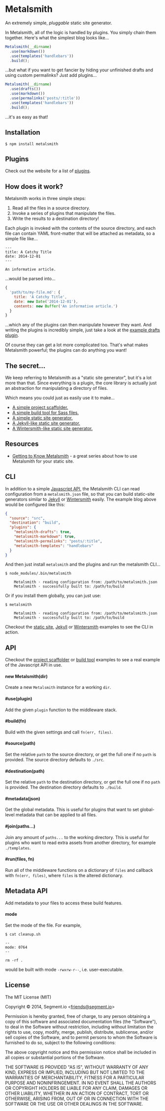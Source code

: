 # Metalsmith

An extremely simple, _pluggable_ static site generator.

In Metalsmith, all of the logic is handled by plugins. You simply chain them together. Here's what the simplest blog looks like...

```js
Metalsmith(__dirname)
  .use(markdown())
  .use(templates('handlebars'))
  .build();
```

...but what if you want to get fancier by hiding your unfinished drafts and using custom permalinks? Just add plugins...

```js
Metalsmith(__dirname)
  .use(drafts())
  .use(markdown())
  .use(permalinks('posts/:title'))
  .use(templates('handlebars'))
  .build();
```

...it's as easy as that!

## Installation

    $ npm install metalsmith

## Plugins

Check out the website for a list of [plugins](http://www.metalsmith.io#the-plugins).

## How does it work?

Metalsmith works in three simple steps:

  1. Read all the files in a source directory.
  2. Invoke a series of plugins that manipulate the files.
  3. Write the results to a destination directory!

Each plugin is invoked with the contents of the source directory, and each file can contain YAML front-matter that will be attached as metadata, so a simple file like...

    ---
    title: A Catchy Title
    date: 2014-12-01
    ---
    
    An informative article.
  
  ...would be parsed into...

```js
{
  'path/to/my-file.md': {
    title: 'A Catchy Title',
    date: new Date('2014-12-01'),
    contents: new Buffer('An informative article.')
  }
}
```

...which any of the plugins can then manipulate however they want. And writing the plugins is incredibly simple, just take a look at the [example drafts plugin](examples/drafts-plugin/index.js).

Of course they can get a lot more complicated too. That's what makes Metalsmith powerful; the plugins can do anything you want!

## The secret...

We keep referring to Metalsmith as a "static site generator", but it's a lot more than that. Since everything is a plugin, the core library is actually just an abstraction for manipulating a directory of files.

Which means you could just as easily use it to make...

  - [A simple project scaffolder.](examples/project-scaffolder)
  - [A simple build tool for Sass files.](examples/build-tool)
  - [A simple static site generator.](examples/static-site)
  - [A Jekyll-like static site generator.](examples/jekyll)
  - [A Wintersmith-like static site generator.](examples/wintersmith)

## Resources

  - [Getting to Know Metalsmith](http://www.robinthrift.com/posts/getting-to-know-metalsmith/) - a great series about how to use Metalsmith for your static site.

## CLI

In addition to a simple [Javascript API](#api), the Metalsmith CLI can read configuration from a `metalsmith.json` file, so that you can build static-site generators similar to [Jekyll](http://jekyllrb.com) or [Wintersmith](http://wintersmith.io) easily. The example blog above would be configured like this:

```json
{
  "source": "src",
  "destination": "build",
  "plugins": {
    "metalsmith-drafts": true,
    "metalsmith-markdown": true,
    "metalsmith-permalinks": "posts/:title",
    "metalsmith-templates": "handlebars"
  }
}
```

And then just install `metalsmith` and the plugins and run the metalsmith CLI...

    $ node_modules/.bin/metalsmith
      
        Metalsmith · reading configuration from: /path/to/metalsmith.json
        Metalsmith · successfully built to: /path/to/build

Or if you install them globally, you can just use:

    $ metalsmith
      
        Metalsmith · reading configuration from: /path/to/metalsmith.json
        Metalsmith · successfully built to: /path/to/build

Checkout the [static site](examples/static-site), [Jekyll](examples/jekyll) or [Wintersmith](examples/wintersmith) examples to see the CLI in action.

## API

Checkout the [project scaffolder](examples/project-scaffolder) or [build tool](examples/build-tool) examples to see a real example of the Javascript API in use.

#### new Metalsmith(dir)

Create a new `Metalsmith` instance for a working `dir`.

#### #use(plugin)

Add the given `plugin` function to the middleware stack.

#### #build(fn)

Build with the given settings and call `fn(err, files)`.

#### #source(path)

Set the relative `path` to the source directory, or get the full one if no `path` is provided. The source directory defaults to `./src`.

#### #destination(path)

Set the relative `path` to the destination directory, or get the full one if no `path` is provided. The destination directory defaults to `./build`.

#### #metadata(json)

Get the global metadata. This is useful for plugins that want to set global-level metadata that can be applied to all files.

#### #join(paths...)
 
Join any amount of `paths...` to the working directory. This is useful for plugins who want to read extra assets from another directory, for example `./templates`.

#### #run(files, fn)

Run all of the middleware functions on a dictionary of `files` and callback with `fn(err, files)`, where `files` is the altered dictionary.

## Metadata API

Add metadata to your files to access these build features. 

#### mode

Set the mode of the file. For example,

```
$ cat cleanup.sh

--
mode: 0764
--

rm -rf .
```

would be built with mode ```-rwxrw-r--```, i.e. user-executable. 


## License

The MIT License (MIT)

Copyright &copy; 2014, Segment.io \<friends@segment.io\>

Permission is hereby granted, free of charge, to any person obtaining a copy of this software and associated documentation files (the "Software"), to deal in the Software without restriction, including without limitation the rights to use, copy, modify, merge, publish, distribute, sublicense, and/or sell copies of the Software, and to permit persons to whom the Software is furnished to do so, subject to the following conditions:

The above copyright notice and this permission notice shall be included in all copies or substantial portions of the Software.

THE SOFTWARE IS PROVIDED "AS IS", WITHOUT WARRANTY OF ANY KIND, EXPRESS OR IMPLIED, INCLUDING BUT NOT LIMITED TO THE WARRANTIES OF MERCHANTABILITY, FITNESS FOR A PARTICULAR PURPOSE AND NONINFRINGEMENT. IN NO EVENT SHALL THE AUTHORS OR COPYRIGHT HOLDERS BE LIABLE FOR ANY CLAIM, DAMAGES OR OTHER LIABILITY, WHETHER IN AN ACTION OF CONTRACT, TORT OR OTHERWISE, ARISING FROM, OUT OF OR IN CONNECTION WITH THE SOFTWARE OR THE USE OR OTHER DEALINGS IN THE SOFTWARE.
